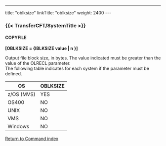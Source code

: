 ---
title: "oblksize"
linkTitle: "oblksize"
weight: 2400
---<span id="oblksize"></span>

### {{< TransferCFT/SystemTitle  >}}

#### COPYFILE

****[OBLKSIZE = {IBLKSIZE value &#124; n }]****

Output file block size, in bytes. The value indicated must be greater
than the value of the OLRECL parameter.  
The following table indicates for each system if the parameter
must be defined.


| **OS** | **OBLKSIZE**  |
| --- | --- |
| z/OS (MVS) | YES  |
| OS400  | NO  |
| UNIX  | NO  |
| VMS  | NO  |
| Windows  | NO |


[Return to Command index](../../)
